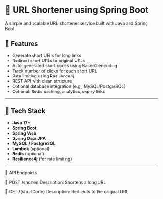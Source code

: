 # 🔗 URL Shortener using Spring Boot

A simple and scalable URL shortener service built with Java and Spring Boot.

## 🚀 Features

- Generate short URLs for long links
- Redirect short URLs to original URLs
- Auto-generated short codes using Base62 encoding
- Track number of clicks for each short URL
- Rate limiting using Resilience4j
- REST API with clean structure
- Optional database integration (e.g., MySQL/PostgreSQL)
- Optional: Redis caching, analytics, expiry links

---

## 🧱 Tech Stack

- **Java 17+**
- **Spring Boot**
- **Spring Web**
- **Spring Data JPA**
- **MySQL / PostgreSQL**
- **Lombok** (optional)
- **Redis** (optional)
- **Resilience4j** (for rate limiting)
---

📡 API Endpoints

🔸 POST /shorten
Description: Shortens a long URL

🔸 GET /{shortCode}
Description: Redirects to the original URL
